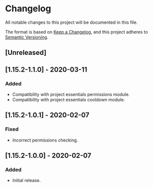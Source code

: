 # Changelog
All notable changes to this project will be documented in this file.

The format is based on [Keep a Changelog](https://keepachangelog.com/en/1.0.0/),
and this project adheres to [Semantic Versioning](https://semver.org/spec/v2.0.0.html).

## [Unreleased]

## [1.15.2-1.1.0] - 2020-03-11

### Added
- Compatibility with project essentials permissions module.
- Compatibility with project essentials cooldown module.

## [1.15.2-1.0.1] - 2020-02-07

### Fixed
- Incorrect permissions checking.

## [1.15.2-1.0.0] - 2020-02-07

### Added
- Initial release.
